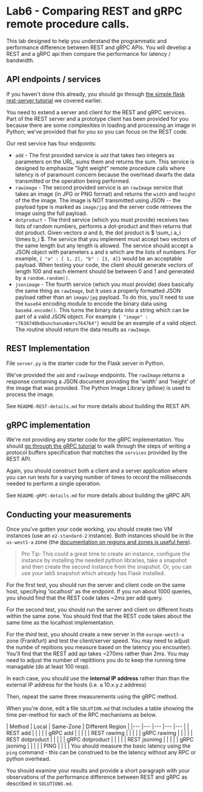 # Lab6 - Comparing REST and gRPC remote procedure calls.
This lab designed to help you understand the programmatic and performance difference between REST and gRPC APIs. You will develop a REST and a gRPC api then compare the performance for latency / bandwidth.

## API endpoints / services

If you haven't done this already, you should go through [the simple flask rest-server tutorial](https://github.com/cu-csci-4253-datacenter/simple-rest-server-tutorial) we covered earlier.

You need to extend a server and client for the REST and gRPC services. Part of the REST server and a prototype client has been provided for you because there are some complexities in loading and processing an image in Python; we've provided that for you so you can focus on the REST code.

Our rest service has four endpoints:
* `add` - The first provided service is `add` that takes two integers as parameters on the URL, sums them and returns the sum. This service is designed to emphasize "light weight" remote procedure calls where latency is of paramount concern because the overhead dwarfs the data transmitted or the operation being performed.
* `rawimage` - The second provided service is an `rawImage` service that takes an image (in JPG or PNG format) and returns the `width` and `height` of the the image. The image is NOT transmitted using JSON -- the payload type is marked as `image/jpg` and the server code retrieves the image using the full payload.
* `dotproduct` - The third service (which you must provide) receives two lists of random numbers, performs a dot-product and then returns that dot product. Given vectors $a$ and $b$, the dot product is $ \sum_i a_i \times b_i $. The service that you implement must accept two vectors of the same length but any length is allowed. The service should accept a JSON object with parameters `a` and `b` which are the lists of numbers. For example, `{ "a" : [ 1, 2], "b" : [3, 4]}` would be an acceptable payload. When testing your code, the client should generate vectors of length 100 and each element should be between 0 and 1 and generated by a `random.random()`. 
* `jsonimage` - The fourth service (which you must provide) does basically the same thing as `rawImage`, but it uses a properly formatted JSON payload rather than an `image/jpg` payload. To do this, you'll need to use the `base64` encoding module to encode the binary data using `base64.encode()`. This turns the binary data into a string which can be part of a valid JSON object. For example `{ "image" : "7636748bdbunchanumbers764764"}` would be an example of a valid object. The routine should return the data results as `rawImage`.

## REST Implementation

File `server.py` is the starter code for the Flask server in Python. 

We've provided the `add` and `rawImage` endpoints. The `rawImage` returns a response containing a JSON document providing the 'width' and 'height' of the image that was provided. The Python Image Library (pillow) is used to process the image.

See `README-REST-details.md` for more details about building the REST API.

## gRPC implementation

We're not providing any starter code for the gRPC implementation. You should [go through the gRPC tutorial](https://grpc.io/docs/tutorials/basic/python/) to walk through the steps of writing a protocol buffers specification that matches the `services` provided by the REST API.

Again, you should construct both a client and a server application where you can run tests for a varying number of times to record the milliseconds needed to perform a single operation.

See `README-gRPC-details.md` for more details about building the gRPC API.

## Conducting your measurements

Once you've gotten your code working, you should create two VM instances (use an `e2-standard-2` instance). Both instances should be in the `us-west1-a` zone (the [documentation on regions and zones is useful here](https://cloud.google.com/compute/docs/regions-zones/#zones_and_clusters)).

> Pro Tip:
> This could a great time to create an instance, configure the instance by installing the needed python libraries, take a snapshot and then create the second instance from the snapshot. Or, you can use your lab5 snapshot which already has Flask installed.


For the first test, you should run the server and client code on the same host, specifying 'localhost' as the endpoint. If you run about 1000 queries, you should find that the REST code takes ~2ms per add query.

For the second test, you should run the server and client on different hosts within the same zone. You should find that the REST code takes about the same time as the localhost implementation.

For the *third* test, you should create a new server in the `europe-west3-a` zone (Frankfurt) and test the client/server speed. You may need to adjust the numbe of repitions you measure based on the latency you encounter). You'll find that the REST add api takes ~270ms rather than 2ms. You may need to adjust the number of repititions you do to keep the running time managable (do at least 100 resp).

In each case, you should use the **internal IP address** rather than than the external IP address for the hosts (i.e. a 10.x.y.z address)

Then, repeat the same three measurements using the gRPC method.

When you're done, edit a file `SOLUTION.md` that includes a table showing the time per-method for each of the RPC mechanisms as below.


|  Method 	| Local  	| Same-Zone  	|  Different Region 	|
|---	|---	|---	|---	|---	|
|   REST add	|   	|   	|  	|
|   gRPC add	|   	|   	|    	|
|   REST rawimg	|   	|   	|   	|
|   gRPC rawimg	|       |   	|   	|
|   REST dotproduct	|   	|   	|  	|
|   gRPC dotproduct	|   	|   	|    	|
|   REST jsonimg	|   	|   	|   	|
|   gRPC jsonimg	|       |   	|   	|
|   PING        |       |      |       |
You should measure the basic latency  using the `ping` command - this can be construed to be the latency without any RPC or python overhead.

You should examine your results and provide a short paragraph with your observations of the performance difference between REST and gRPC as described in `SOLUTIONS.md`.
